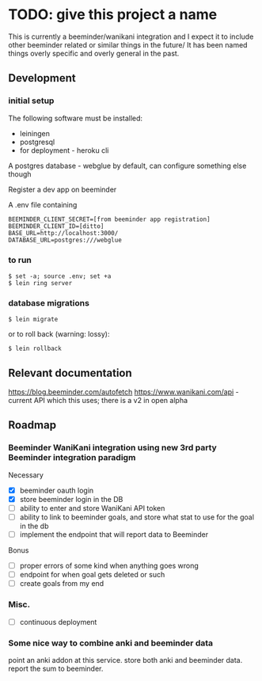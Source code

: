 # TODO: give this project a name

This is currently a beeminder/wanikani integration and I expect it to include other beeminder related or similar things in the future/  It has been named things overly specific and overly general in the past.

## Development

### initial setup

The following software must be installed:

* leiningen
* postgresql
* for deployment - heroku cli

A postgres database - webglue by default, can configure something else though

Register a dev app on beeminder

A .env file containing

    BEEMINDER_CLIENT_SECRET=[from beeminder app registration]
    BEEMINDER_CLIENT_ID=[ditto]
    BASE_URL=http://localhost:3000/
    DATABASE_URL=postgres:///webglue

### to run

    $ set -a; source .env; set +a
    $ lein ring server

### database migrations

    $ lein migrate

or to roll back (warning: lossy):

    $ lein rollback

## Relevant documentation

https://blog.beeminder.com/autofetch
https://www.wanikani.com/api - current API which this uses; there is a v2 in open alpha

## Roadmap

### Beeminder WaniKani integration using new 3rd party Beeminder integration paradigm

Necessary

- [x] beeminder oauth login
- [x] store beeminder login in the DB
- [ ] ability to enter and store WaniKani API token
- [ ] ability to link to beeminder goals, and store what stat to use for the goal in the db
- [ ] implement the endpoint that will report data to Beeminder

Bonus

- [ ] proper errors of some kind when anything goes wrong
- [ ] endpoint for when goal gets deleted or such
- [ ] create goals from my end

### Misc.

- [ ] continuous deployment

### Some nice way to combine anki and beeminder data

point an anki addon at this service. store both anki and beeminder data.  report the sum to beeminder.
